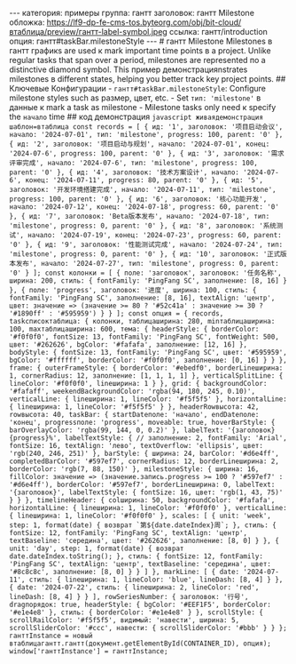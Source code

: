 --- категория: примеры группа: гантт заголовок: гантт Milestone обложка: https://lf9-dp-fe-cms-tos.byteorg.com/obj/bit-cloud/втаблица/preview/гантт-label-symbol.jpeg ссылка: гантт/introduction опция: гантт#taskBar.milestoneStyle --- # гантт Milestone Milestones в гантт графикs are used к mark important time points в a project. Unlike regular tasks that span over a period, milestones are represented по a distinctive diamond symbol. This пример демонстрацияnstrates milestones в different states, helping you better track key project points. ## Ключевые Конфигурации - `гантт#taskBar.milestoneStyle`: Configure milestone styles such as размер, цвет, etc. - Set `тип: 'milestone'` в данные к mark a task as milestone - Milestone tasks only need к specify the `начало` time ## код демонстрация ```javascript живаядемонстрация шаблон=втаблица const records = [ { ид: '1', заголовок: '项目启动会议', начало: '2024-07-01', тип: 'milestone', progress: 100, parent: '0' }, { ид: '2', заголовок: '项目启动与规划', начало: '2024-07-01', конец: '2024-07-6', progress: 100, parent: '0' }, { ид: '3', заголовок: '需求评审完成', начало: '2024-07-6', тип: 'milestone', progress: 100, parent: '0' }, { ид: '4', заголовок: '技术方案设计', начало: '2024-07-6', конец: '2024-07-11', progress: 80, parent: '0' }, { ид: '5', заголовок: '开发环境搭建完成', начало: '2024-07-11', тип: 'milestone', progress: 100, parent: '0' }, { ид: '6', заголовок: '核心功能开发', начало: '2024-07-12', конец: '2024-07-18', progress: 60, parent: '0' }, { ид: '7', заголовок: 'Beta版本发布', начало: '2024-07-18', тип: 'milestone', progress: 0, parent: '0' }, { ид: '8', заголовок: '系统测试', начало: '2024-07-19', конец: '2024-07-23', progress: 60, parent: '0' }, { ид: '9', заголовок: '性能测试完成', начало: '2024-07-24', тип: 'milestone', progress: 0, parent: '0' }, { ид: '10', заголовок: '正式版本发布', начало: '2024-07-27', тип: 'milestone', progress: 0, parent: '0' } ]; const колонки = [ { поле: 'заголовок', заголовок: '任务名称', ширина: 200, стиль: { fontFamily: 'PingFang SC', заполнение: [8, 16] } }, { поле: 'progress', заголовок: '进度', ширина: 100, стиль: { fontFamily: 'PingFang SC', заполнение: [8, 16], textAlign: 'центр', цвет: значение => (значение >= 80 ? '#52c41a' : значение >= 30 ? '#1890ff' : '#595959') } } ]; const опция = { records, taskсписоктаблица: { колонки, таблицаширина: 280, minтаблицаширина: 100, maxтаблицаширина: 600, тема: { headerStyle: { borderColor: '#f0f0f0', fontSize: 13, fontFamily: 'PingFang SC', fontWeight: 500, цвет: '#262626', bgColor: '#fafafa', заполнение: [12, 16] }, bodyStyle: { fontSize: 13, fontFamily: 'PingFang SC', цвет: '#595959', bgColor: '#ffffff', borderColor: '#f0f0f0', заполнение: [0, 16] } } }, frame: { outerFrameStyle: { borderColor: '#ebedf0', borderLineширина: 1, cornerRadius: 12, заполнение: [1, 1, 1, 1] }, verticalSplitLine: { lineColor: '#f0f0f0', lineширина: 1 } }, grid: { backgroundColor: '#fafaff', weekendBackgroundColor: 'rgba(94, 180, 245, 0.10)', verticalLine: { lineширина: 1, lineColor: '#f5f5f5' }, horizontalLine: { lineширина: 1, lineColor: '#f5f5f5' } }, headerRowвысота: 42, rowвысота: 40, taskBar: { startDateполе: 'начало', endDateполе: 'конец', progressполе: 'progress', moveable: true, hoverBarStyle: { barOverlayColor: 'rgba(99, 144, 0, 0.2)' }, labelText: '{заголовок} {progress}%', labelTextStyle: { // заполнение: 2, fontFamily: 'Arial', fontSize: 16, textAlign: 'лево', textOverflow: 'ellipsis', цвет: 'rgb(240, 246, 251)' }, barStyle: { ширина: 24, barColor: '#d6e4ff', completedBarColor: '#597ef7', cornerRadius: 12, borderLineширина: 2, borderColor: 'rgb(7, 88, 150)' }, milestoneStyle: { ширина: 16, fillColor: значение => (значение.запись.progress >= 100 ? '#597ef7' : '#d6e4ff'), borderColor: '#597ef7', borderLineширина: 0, labelText: '{заголовок}', labelTextStyle: { fontSize: 16, цвет: 'rgb(1, 43, 75)' } } }, timelineHeader: { colширина: 50, backgroundColor: '#fafafa', horizontalLine: { lineширина: 1, lineColor: '#f0f0f0' }, verticalLine: { lineширина: 1, lineColor: '#f0f0f0' }, scales: [ { unit: 'week', step: 1, format(date) { возврат `第${date.dateIndex}周`; }, стиль: { fontSize: 12, fontFamily: 'PingFang SC', textAlign: 'центр', textBaseline: 'середина', цвет: '#262626', заполнение: [8, 0] } }, { unit: 'day', step: 1, format(date) { возврат date.dateIndex.toString(); }, стиль: { fontSize: 12, fontFamily: 'PingFang SC', textAlign: 'центр', textBaseline: 'середина', цвет: '#8c8c8c', заполнение: [8, 0] } } ] }, markLine: [ { date: '2024-07-11', стиль: { lineширина: 1, lineColor: 'blue', lineDash: [8, 4] } }, { date: '2024-07-22', стиль: { lineширина: 2, lineColor: 'red', lineDash: [8, 4] } } ], rowSeriesNumber: { заголовок: '行号', dragпорядок: true, headerStyle: { bgColor: '#EEF1F5', borderColor: '#e1e4e8' }, стиль: { borderColor: '#e1e4e8' } }, scrollStyle: { scrollRailColor: '#f5f5f5', видимый: 'навести', ширина: 5, scrollSliderColor: '#ccc', навести: { scrollSliderColor: '#bbb' } } }; ганттInstance = новый втаблицагантт.гантт(документ.getElementById(CONTAINER_ID), опция); window['ганттInstance'] = ганттInstance; ``` 